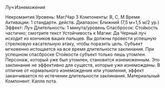 
Луч Изнеможения

Некромантия
Уровень: Маг/Чар 3
Компоненты: В, С, М
Время Активации: 1 стандартн. действ.
Диапазон: Ближний (7,5 м+1,5 м/2 ур.)
Эффект: Луч
Длительность: 1 минута/уровень
Спасбросок:
Стойкость
частично;
смотрите текст
Устойчивость к Магии: Да
Черный луч исходит из кончиков ваших
пальцев. Вы должны провести успешную стрелковую касательную атаку,
чтобы поразить цель. Субъект мгновенно истощается на все время длительности заклинания. При успешном
спасброске Стойкости субъект только
лишь утомлен. Персонаж, который уже
был утомлен, становится изнеможенным.
Это заклинание не эффективно для
существ, которые уже изнемождены. В
отличие от нормального изнемождения
или утомления, эффект заканчивается
по истечении длительности заклинания.
Материальный Компонент: Капля
пота.